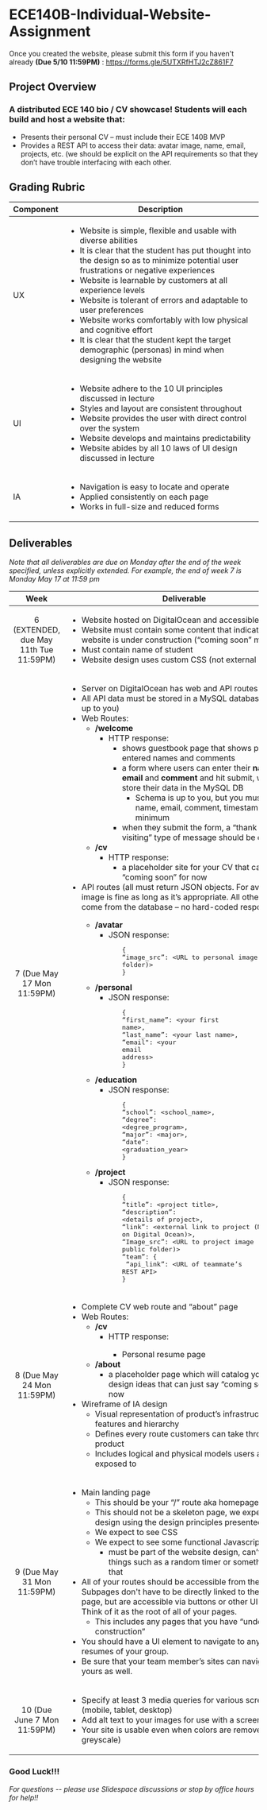 # ECE140B-Individual-Website-Assignment


Once you created the website, please submit this form if you haven't already **(Due 5/10 11:59PM)** : https://forms.gle/5UTXRfHTJ2cZ861F7

## Project Overview
### A distributed ECE 140 bio / CV showcase! Students will each build and host a website that:
- Presents their personal CV – must include their ECE 140B MVP
- Provides a REST API to access their data: avatar image, name, email, projects, etc. (we should be explicit on the API requirements so that they don’t have trouble interfacing with each other.

## Grading Rubric

| Component | Description                                                  |
| --------- | ------------------------------------------------------------ |
| UX        | <ul><li>Website is simple, flexible and usable with diverse abilities</li><li>It is clear that the student has put thought into the design so as to minimize potential user frustrations or negative experiences</li><li>Website is learnable by customers at all experience levels</li><li>Website is tolerant of errors and adaptable to user preferences</li><li>Website works comfortably with low physical and cognitive effort</li><li>It is clear that the student kept the target demographic (personas) in mind when designing the website</li></ul>
| UI        | <ul><li>Website adhere to the 10 UI principles discussed in lecture</li><li>Styles and layout are consistent throughout</li><li>Website provides the user with direct control over the system</li><li>Website develops and maintains predictability</li><li>Website abides by all 10 laws of UI design discussed in lecture</li></ul>
| IA        | <ul><li>Navigation is easy to locate and operate</li><li>Applied consistently on each page</li><li>Works in full-size and reduced forms</li></ul>

## Deliverables

*Note that all deliverables are due on Monday after the end of the week specified, unless explicitly extended. For example, the end of week 7 is Monday May 17 at 11:59 pm*

| Week | Deliverable                                                  |
| :--: | ------------------------------------------------------------ |
|  6 (EXTENDED, due May 11th Tue 11:59PM)  | <ul><li>Website hosted on DigitalOcean and accessible via a URL</li><li>Website must contain some content that indicates that website is under construction (“coming soon” motif)</li><li>Must contain name of student</li><li>Website design uses custom CSS (not external library)</li></ul>
|  7 (Due May 17 Mon 11:59PM)   | <ul><li>Server on DigitalOcean has web and API routes</li><li>All API data must be stored in a MySQL database (schema up to you)</li><li>Web Routes:<ul><li><b>/welcome</b><ul><li>HTTP response:<ul><li>shows guestbook page that shows previously entered names and comments</li><li>a form where users can enter their <b>name</b> and <b>email</b> and <b>comment</b> and hit submit, which will store their data in the MySQL DB<ul><li>Schema is up to you, but you must store: name, email, comment, timestamp at a bare minimum</li></ul></li><li>when they submit the form, a “thank you for visiting” type of message should be displayed</li></ul></li></ul></li><li><b>/cv</b><ul><li>HTTP response:<ul><li>a placeholder site for your CV that can just say “coming soon” for now</li></ul></li></ul></li></ul><li>API routes (all must return JSON objects. For avatar any image is fine as long as it’s appropriate. All others fields come from the database – no hard-coded responses:</li><ul><li><b>/avatar</b><ul><li>JSON response:<ul><pre>{<br>“image_src”: <URL to personal image (in public folder)><br>}</pre></ul></li></ul><li><b>/personal</b><ul><li>JSON response:<ul><pre>{<br>“first_name”: \<your first name\>,<br>“last_name”: \<your last name\>,<br>“email": \<your email address\><br>}</pre></ul></li></ul></li><li><b>/education</b><ul><li>JSON response:<ul><pre>{<br>“school”: <school_name>,<br>“degree”: <degree_program>,<br>“major”: \<major\>,<br>“date”: <graduation_year><br>}</pre></ul></li></ul></li><li><b>/project</b><ul><li>JSON response:<ul><pre>{<br>“title”: \<project title>,<br>“description”: \<details of project>,<br>“link”: <external link to project (MVP on Digital Ocean)>,<br>“Image_src”: <URL to project image (in public folder)><br>“team”: {<br>    “api_link”: <URL of teammate’s REST API><br>}</pre></ul></li></ul></li></li></ul></li></ul>
|  8 (Due May 24 Mon 11:59PM)  | <ul><li>Complete CV web route and “about” page</li><li>Web Routes:<ul><li><b>/cv</b><ul><li>HTTP response:</li><ul><li>Personal resume page</li></ul></ul></li><li><b>/about</b><ul><li>a placeholder page which will catalog your UI/UX design ideas  that can just say “coming soon” for now</li></ul></li></ul></li><li>Wireframe of IA design<ul><li>Visual representation of product’s infrastructure, features and hierarchy</li><li>Defines every route customers can take through your product</li><li>Includes logical and physical models users are exposed to</li></ul></li></ul>
|  9 (Due May 31 Mon 11:59PM)  | <ul><li>Main landing page<ul><li>This should be your “/” route aka homepage.</li><li>This should not be a skeleton page, we expect decent design using the design principles presented in class</li><li>We expect to see CSS</li><li>We expect to see some functional Javascript<ul><li>must be part of the website design, can’t have things such as a random timer or something like that</li></ul></li></ul><li>All of your routes should be accessible from the page. Subpages don't have to be directly linked to the main page, but are accessible via buttons or other UI elements. Think of it as the root of all of your pages.<ul><li>This includes any pages that you have “under construction”</li></ul></li></li><li>You should have a UI element to navigate to any personal resumes of your group.</li><li>Be sure that your team member’s sites can navigate to yours as well.</li></ul>
|  10 (Due June 7 Mon 11:59PM) | <ul><li>Specify at least 3 media queries for various screen sizes (mobile, tablet, desktop)</li><li>Add alt text to your images for use with a screen reader</li><li>Your site is usable even when colors are removed (all greyscale) </li></ul>
  

### Good Luck!!!
*For questions -- please use Slidespace discussions or stop by office hours for help!!*
